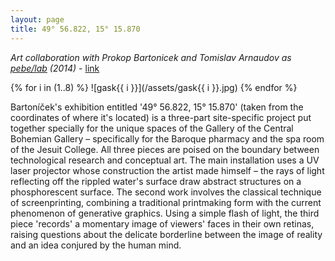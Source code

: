 ```yaml
---
layout: page
title: 49° 56.822, 15° 15.870
---
```


*Art collaboration with Prokop Bartonicek and Tomislav Arnaudov as [pebe/lab](/pebelab) (2014)* - [link](http://www.pebe.cz/lab/?p=3765)

{% for i in (1..8) %}
![gask{{ i }}](/assets/gask{{ i }}.jpg)
{% endfor %}

Bartoníček's exhibition entitled '49° 56.822, 15° 15.870' (taken from the coordinates of where it's located) is a three-part site-specific project put together specially for the unique spaces of the Gallery of the Central Bohemian Gallery – specifically for the Baroque pharmacy and the spa room of the Jesuit College. All three pieces are poised on the boundary between technological research and conceptual art. The main installation uses a UV laser projector whose construction the artist made himself – the rays of light reflecting off the rippled water's surface draw abstract structures on a phosphorescent surface. The second work involves the classical technique of screenprinting, combining a traditional printmaking form with the current phenomenon of generative graphics. Using a simple flash of light, the third piece 'records' a momentary image of viewers' faces in their own retinas, raising questions about the delicate borderline between the image of reality and an idea conjured by the human mind.
